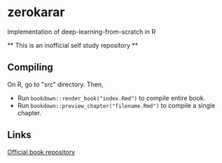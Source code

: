 # zerokarar
Implementation of deep-learning-from-scratch in R

** This is an inofficial self study repository **



## Compiling 

On R, go to "src" directory.  Then,

- Run `bookdown::render_book("index.Rmd")` to compile entire book.
- Run `bookdown::preview_chapter("filename.Rmd")` to compile a single chapter.

## Links

[Official book repository](https://github.com/oreilly-japan/deep-learning-from-scratch)
